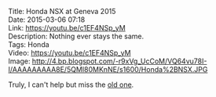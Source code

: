 Title: Honda NSX at Geneva 2015  
Date: 2015-03-06 07:18  
Link: https://youtu.be/c1EF4NSp_yM  
Description: Nothing ever stays the same.  
Tags: Honda  
Video: https://youtu.be/c1EF4NSp_yM  
Image: http://4.bp.blogspot.com/-r9xVg_UcCoM/VQ64vu78I-I/AAAAAAAAA8E/5QMI80MKnNE/s1600/Honda%2BNSX.JPG  

Truly, I can't help but miss the [old one][1].

[1]: https://en.wikipedia.org/wiki/Honda_NSX "Wikipedia: Honda NSX"
